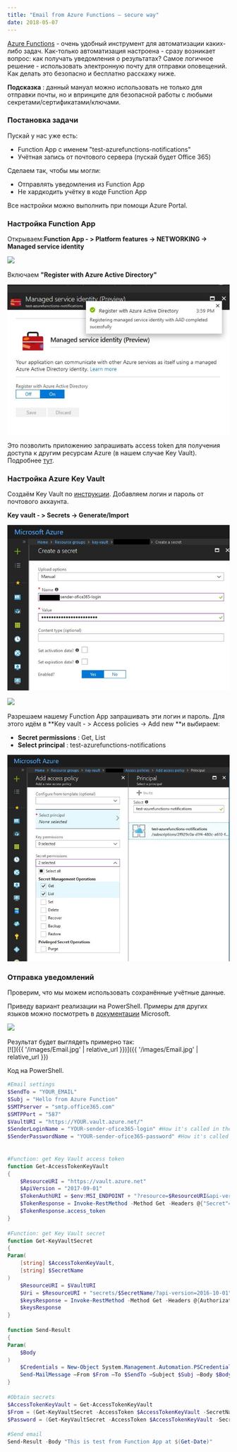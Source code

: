 ```yaml
---
title: "Email from Azure Functions — secure way"
date: 2018-05-07
---
```


  
[Azure Functions](https://docs.microsoft.com/en-us/azure/azure-functions/) \- очень удобный инструмент для автоматизации каких-либо задач. Как-только автоматизация настроена - сразу возникает вопрос: как получать уведомления о результатах? Самое логичное решение - использовать электронную почту для отправки оповещений.  
Как делать это безопасно и бесплатно расскажу ниже.  

**Подсказка** : данный мануал можно использовать не только для отправки почты, но и впринципе для безопасной работы с любыми секретами/сертификатами/ключами.  

###  Постановка задачи
Пускай у нас уже есть:  
  * Function App с именем "test-azurefunctions-notifications"
  * Учётная запись от почтового сервера (пускай будет Office 365)

Сделаем так, чтобы мы могли:  
  * Отправлять уведомления из Function App
  * Не хардкодить учётку в коде Function App
  
Все настройки можно выполнить при помощи Azure Portal.  

###  Настройка Function App
Открываем:**Function App - > Platform features -> NETWORKING -> Managed service identity**  

[![](https://blogger.googleusercontent.com/img/b/R29vZ2xl/AVvXsEgn_GQqvB9tsJ5ZSaL-6UKZnCsXnTTTgJvRvpHS_AAz6FwaIyxjcQVqmxRg9Xv8MrR3_045T7-HuplbC6V1E4T7SCS3YQaJngS0G6aBDA5RedcF5M4c-QG76da-iIyskgPcjrlQ2A-_myPN/s640/Platform+features.jpg)](images/Platform+features.jpg)

  
Включаем **"Register with Azure Active Directory"**  
  
[![](images/Register+with+Azure+Active+Directory.jpg)](images/Register+with+Azure+Active+Directory.jpg)

Это позволить приложению запрашивать access token для получения доступа к другим ресурсам Azure (в нашем случае Key Vault). Подробнее [тут](https://docs.microsoft.com/en-us/azure/app-service/app-service-managed-service-identity).  
  
###  Настройка Azure Key Vault
Создаём Key Vault по [инструкции](https://docs.microsoft.com/ru-ru/azure/key-vault/quick-create-portal). Добавляем логин и пароль от почтового аккаунта.  
  
**Key vault - > Secrets -> Generate/Import**  

[![](images/sender+login.jpg)](images/sender+login.jpg)


[![](https://blogger.googleusercontent.com/img/b/R29vZ2xl/AVvXsEijs5HTl_hcWKC1fRgH7SYcm9xlp8NVXSsQuFVCE90VnaUDDhnXGJgG5RopYPCRXMuBdoIwIAbWq66idLZgvnI3443_WXQACKCMamnofQvbPXOFD3RUu0Nge_1Ta13IXYwnLmkWpHTaLa4Y/s640/sender+password.jpg)](images/sender+password.jpg)

  
Разрешаем нашему Function App запрашивать эти логин и пароль. Для этого идём в **Key vault - > Access policies -> Add new  **и выбираем:  

  * **Secret permissions** : Get, List
  * **Select principal** : test-azurefunctions-notifications

[![](images/Access+policy.jpg)](images/Access+policy.jpg)

###  Отправка уведомлений
Проверим, что мы можем использовать сохранённые учётные данные.  
  
Приведу вариант реализации на PowerShell. Примеры для других языков можно посмотреть в [документации](https://docs.microsoft.com/en-us/azure/app-service/app-service-managed-service-identity#obtaining-tokens-for-azure-resources) Microsoft.  
  
[![](https://blogger.googleusercontent.com/img/b/R29vZ2xl/AVvXsEg8zoLZ-jwjg1qpeGVCAvfirGGW_nhVrcPlwBXyNYwP89i3OvmZKshBhA43BAFrU7ywq3WHHCFBFa8UMz6TFQR2ykw-ey3hk4cYtNtNISb0QFlPAu3LAMtpiNZj7PaurbkxxAWn6QPZ1Sxe/s640/Function.jpg)](images/Function.jpg)

  
Результат будет выглядеть примерно так:  
[![]({{ '/images/Email.jpg' | relative_url }})]({{ '/images/Email.jpg' | relative_url }})

  
Код на PowerShell.  
```powershell
#Email settings
$SendTo = "YOUR_EMAIL"
$Subj = "Hello from Azure Function"
$SMTPserver = "smtp.office365.com"
$SMTPPort = "587"
$VaultURI = "https://YOUR.vault.azure.net/"
$SenderLoginName = "YOUR-sender-ofice365-login" #How it's called in the Key Vault
$SenderPasswordName = "YOUR-sender-ofice365-password" #How it's called in the Key Vault


#Function: get Key Vault access token
function Get-AccessTokenKeyVault 
{
	$ResourceURI = "https://vault.azure.net"
	$ApiVersion = "2017-09-01"
	$TokenAuthURI = $env:MSI_ENDPOINT + "?resource=$ResourceURI&api-version=$ApiVersion"
	$TokenResponse = Invoke-RestMethod -Method Get -Headers @{"Secret"="$env:MSI_SECRET"} -Uri $TokenAuthURI
	$TokenResponse.access_token
}

#Function: get Key Vault secret
function Get-KeyVaultSecret
{
Param(
    [string] $AccessTokenKeyVault,
    [string] $SecretName
)
    $ResourceURI = $VaultURI
    $Uri = $ResourceURI + "secrets/$SecretName/?api-version=2016-10-01"
    $keysResponse = Invoke-RestMethod -Method Get -Headers @{Authorization="Bearer $AccessTokenKeyVault"} -Uri $Uri
    $keysResponse
}

function Send-Result 
{
Param(
	$Body
)
	$Credentials = New-Object System.Management.Automation.PSCredential -ArgumentList $From, $($Password | ConvertTo-SecureString -AsPlainText -Force) 
	Send-MailMessage –From $From –To $SendTo –Subject $Subj –Body $Body -SmtpServer $SMTPserver -Credential $Credentials -UseSsl -Port $SMTPPort
}

#Obtain secrets
$AccessTokenKeyVault = Get-AccessTokenKeyVault
$From = (Get-KeyVaultSecret -AccessToken $AccessTokenKeyVault -SecretName $SenderLoginName).value
$Password = (Get-KeyVaultSecret -AccessToken $AccessTokenKeyVault -SecretName $SenderPasswordName).value

#Send email
Send-Result -Body "This is test from Function App at $(Get-Date)"
```
